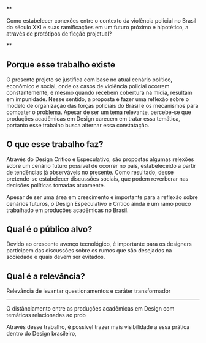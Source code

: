 **

Como estabelecer conexões entre o contexto da violência policial no Brasil do século XXI e suas ramificações em um futuro próximo e hipotético, a através de protótipos de ficção projetual?

**


## Porque esse trabalho existe

O presente projeto se justifica com base no atual cenário político, econômico e social, onde os casos de violência policial ocorrem constantemente, e mesmo quando recebem cobertura na mídia, resultam em impunidade. Nesse sentido, a proposta é fazer uma reflexão sobre o modelo de organização das forças policiais do Brasil e os mecanismos para combater o problema. Apesar de ser um tema relevante, percebe-se que produções acadêmicas em Design carecem em tratar essa temática, portanto esse trabalho busca alternar essa constatação.


## O que esse trabalho faz?
Através do Design Crítico e Especulativo, são propostas algumas relexões sobre um cenário futuro possível de ocorrer no país, estabeleceido a partir de tendências já observáveis no presente. Como resultado, desse pretende-se estabelecer discussões sociais, que podem reverberar nas decisões políticas tomadas atuamente.

Apesar de ser uma área em crescimento e importante para a reflexão sobre cenários futuros, o Design Especulativo e Crítico ainda é um ramo pouco trabalhado em produções acadêmicas no Brasil.


## Qual é o público alvo?
Devido ao crescente avenço tecnológico, é importante para os designers participem das discussões sobre os rumos que são desejados na sociedade e quais devem ser evitados.


## Qual é a relevância?
Relevância de levantar questionamentos e caráter transformador

----


O distânciamento entre as produções acadêmicas em Design com temáticas relacionadas ao prob




Através desse trabalho,  é possível trazer mais visibilidade a essa prática dentro do Design brasileiro, 

